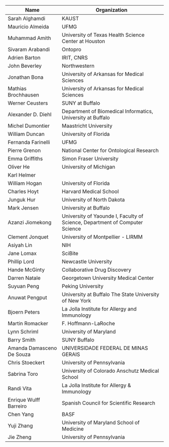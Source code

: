 | **Name**                      | **Organization**                                                                |
| ------------------------- | --------------------------------------------------------------------------- |
| Sarah Alghamdi            | KAUST                                                                       |
| Mauricio Almeida          | UFMG                                                                        |
| Muhammad Amith            | University of Texas Health Science Center at Houston                        |
| Sivaram Arabandi          | Ontopro                                                                     |
| Adrien Barton             | IRIT, CNRS                                                                  |
| John Beverley             | Northwestern                                                                |
| Jonathan Bona             | University of Arkansas for Medical Sciences                                 |
| Mathias Brochhausen       | University of Arkansas for Medical Sciences                                 |
| Werner Ceusters           | SUNY at Buffalo                                                             |
| Alexander D. Diehl        | Department of Biomedical Informatics, University at Buffalo                 |
| Michel Dumontier          | Maastricht University                                                       |
| William Duncan            | University of Florida                                                       |
| Fernanda Farinelli        | UFMG                                                                        |
| Pierre Grenon             | National Center for Ontological Research                                    |
| Emma Griffiths            | Simon Fraser University                                                     |
| Oliver He                 | University of Michigan                                                      |
| Karl Helmer               |                                                                            |
| William Hogan             | University of Florida                                                       |
| Charles Hoyt              | Harvard Medical School                                                      |
| Junguk Hur                | University of North Dakota                                                  |
| Mark Jensen               | University at Buffalo                                                       |
| Azanzi Jiomekong          | University of Yaounde I, Faculty of Science, Department of Computer Science |
| Clement Jonquet           | University of Montpellier - LIRMM                                           |
| Asiyah Lin                | NIH                                                                         |
| Jane Lomax                | SciBite                                                                     |
| Phillip Lord              | Newcastle University                                                        |
| Hande McGinty             | Collaborative Drug Discovery                                                |
| Darren Natale             | Georgetown University Medical Center                                        |
| Suyuan Peng               | Peking University                                                           |
| Anuwat Pengput            | University at Buffalo The State University of New York                      |
| Bjoern Peters             | La Jolla Institute for Allergy and Immunology                               |
| Martin Romacker           | F. Hoffmann-LaRoche                                                         |
| Lynn Schriml              | University of Maryland                                                      |
| Barry Smith               | SUNY Buffalo                                                                |
| Amanda Damasceno De Souza | UNIVERSIDADE FEDERAL DE MINAS GERAIS                                        |
| Chris Stoeckert           | University of Pennsylvania                                                  |
| Sabrina Toro              | University of Colorado Anschutz Medical School                              |
| Randi Vita                | La Jolla Institute for Allergy & Immunology                                 |
| Enrique Wulff Barreiro    | Spanish Council for Scientific Research                                     |
| Chen Yang                 | BASF                                                                        |
| Yuji Zhang                | University of Maryland School of Medicine                                   |
| Jie Zheng                 | University of Pennsylvania                                                  |
